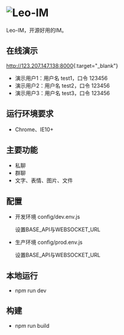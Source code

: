 # ![Leo-IM](https://raw.githubusercontent.com/wiki/lining90567/leo-im-server/leo-im.png)

Leo-IM，开源好用的IM。

## 在线演示

<http://123.207.147.138:8000>{:target="_blank"}

- 演示用户1：用户名 test1，口令 123456
- 演示用户2：用户名 test2，口令 123456
- 演示用户3：用户名 test3，口令 123456

## 运行环境要求

- Chrome、IE10+

## 主要功能

- 私聊
- 群聊
- 文字、表情、图片、文件

## 配置

- 开发环境
	config/dev.env.js
	
	设置BASE_API与WEBSOCKET_URL
	
- 生产环境
	config/prod.env.js
	
	设置BASE_API与WEBSOCKET_URL	

## 本地运行

- npm run dev

## 构建

- npm run build
